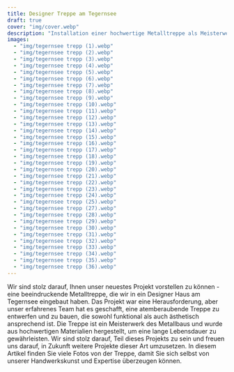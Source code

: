 ```yaml
---
title: Designer Treppe am Tegernsee
draft: true
cover: "img/cover.webp"
description: "Installation einer hochwertige Metalltreppe als Meisterwerk des Metallbaus in Designer Haus am Tegernsee"
images:
  - "img/tegernsee trepp (1).webp"
  - "img/tegernsee trepp (2).webp"
  - "img/tegernsee trepp (3).webp"
  - "img/tegernsee trepp (4).webp"
  - "img/tegernsee trepp (5).webp"
  - "img/tegernsee trepp (6).webp"
  - "img/tegernsee trepp (7).webp"
  - "img/tegernsee trepp (8).webp"
  - "img/tegernsee trepp (9).webp"
  - "img/tegernsee trepp (10).webp"
  - "img/tegernsee trepp (11).webp"
  - "img/tegernsee trepp (12).webp"
  - "img/tegernsee trepp (13).webp"
  - "img/tegernsee trepp (14).webp"
  - "img/tegernsee trepp (15).webp"
  - "img/tegernsee trepp (16).webp"
  - "img/tegernsee trepp (17).webp"
  - "img/tegernsee trepp (18).webp"
  - "img/tegernsee trepp (19).webp"
  - "img/tegernsee trepp (20).webp"
  - "img/tegernsee trepp (21).webp"
  - "img/tegernsee trepp (22).webp"
  - "img/tegernsee trepp (23).webp"
  - "img/tegernsee trepp (24).webp"
  - "img/tegernsee trepp (25).webp"
  - "img/tegernsee trepp (27).webp"
  - "img/tegernsee trepp (28).webp"
  - "img/tegernsee trepp (29).webp"
  - "img/tegernsee trepp (30).webp"
  - "img/tegernsee trepp (31).webp"
  - "img/tegernsee trepp (32).webp"
  - "img/tegernsee trepp (33).webp"
  - "img/tegernsee trepp (34).webp"
  - "img/tegernsee trepp (35).webp"
  - "img/tegernsee trepp (36).webp"
---
```


Wir sind stolz darauf, Ihnen unser neuestes Projekt vorstellen zu können - eine beeindruckende Metalltreppe, die wir in ein Designer Haus am Tegernsee eingebaut haben. Das Projekt war eine Herausforderung, aber unser erfahrenes Team hat es geschafft, eine atemberaubende Treppe zu entwerfen und zu bauen, die sowohl funktional als auch ästhetisch ansprechend ist. Die Treppe ist ein Meisterwerk des Metallbaus und wurde aus hochwertigen Materialien hergestellt, um eine lange Lebensdauer zu gewährleisten. Wir sind stolz darauf, Teil dieses Projekts zu sein und freuen uns darauf, in Zukunft weitere Projekte dieser Art umzusetzen. In diesem Artikel finden Sie viele Fotos von der Treppe, damit Sie sich selbst von unserer Handwerkskunst und Expertise überzeugen können.
